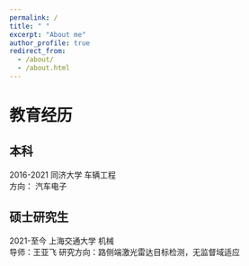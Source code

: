 ```yaml
---
permalink: /
title: " "
excerpt: "About me"
author_profile: true
redirect_from: 
  - /about/
  - /about.html
---
```


教育经历
======

本科
------
2016-2021 同济大学 车辆工程  
方向： 汽车电子

硕士研究生
------
2021-至今  上海交通大学 机械  
导师：王亚飞
研究方向：路侧端激光雷达目标检测，无监督域适应
